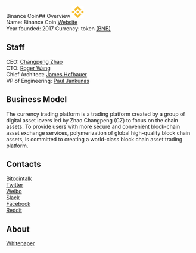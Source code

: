 Binance Coin## Overview
![ logo](../projects/logo/binance.png)  
Name: Binance Coin
[Website](https://www.binance.com/)   
Year founded:  2017
Currency: token [(BNB)](https://coinmarketcap.com/assets/binance-coin/)	 
## Staff 
CEO: [Changpeng Zhao](../people/changpeng_zhao.md)   
CTO: [Roger Wang](../people/roger_wang.md)  
Chief Architect: [James Hofbauer](../people/james_hofbauer.md)  
VP of Engineering: [Paul Jankunas](../people/paul_jankunas.md)   
## Business Model
 The currency trading platform is a trading platform created by a group of digital asset lovers led by Zhao Changpeng (CZ) to focus on the chain assets. To provide users with more secure and convenient block-chain asset exchange services, polymerization of global high-quality block chain assets, is committed to creating a world-class block chain asset trading platform.  
## Contacts  
[Bitcointalk](https://bitcointalk.org/index.php?topic=2086265.0)       
[Twitter](https://twitter.com/binance_2017)   
[Weibo](http://weibo.com/binance?is_hot=1)   
[Slack](https://join.slack.com/t/binance/shared_invite/MjMwODMzODMwOTE1LTE1MDM1Mjk1NjEtYmRiMDIxMzA2ZQ)  
[Facebook](https://www.facebook.com/binance2017/)  
[Reddit](https://www.reddit.com/r/binance/)  

  
## About 
[Whitepaper](https://www.binance.com/resources/ico/Binance_WhitePaper_en.pdf)  
